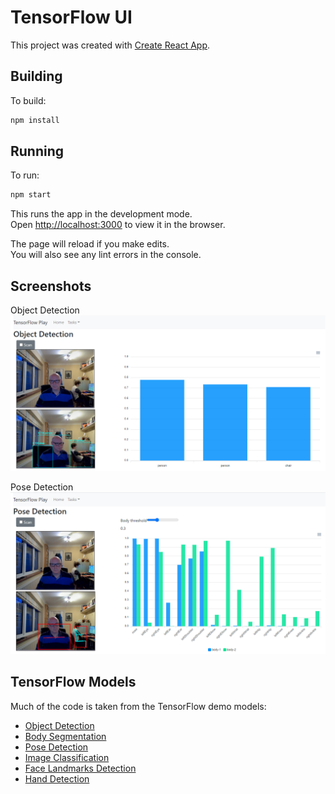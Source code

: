 # TensorFlow UI

This project was created with [Create React App](https://github.com/facebook/create-react-app).

## Building

To build:
```bash
npm install
```

## Running

To run:
```bash
npm start
```

This runs the app in the development mode.\
Open [http://localhost:3000](http://localhost:3000) to view it in the browser.

The page will reload if you make edits.\
You will also see any lint errors in the console.

## Screenshots

Object Detection
![alt text](./screenshots/tensorflow-object-detection.png "Object Detection")

Pose Detection
![alt text](./screenshots/tensorflow-pose-detection.png "Pose Detection")

## TensorFlow Models
Much of the code is taken from the TensorFlow demo models:

- [Object Detection](https://github.com/tensorflow/tfjs-models/tree/master/coco-ssd)
- [Body Segmentation](https://github.com/tensorflow/tfjs-models/tree/master/body-pix)
- [Pose Detection](https://github.com/tensorflow/tfjs-models/tree/master/posenet)
- [Image Classification](https://github.com/tensorflow/tfjs-models/tree/master/mobilenet)
- [Face Landmarks Detection](https://github.com/tensorflow/tfjs-models/tree/master/face-landmarks-detection)
- [Hand Detection](https://github.com/tensorflow/tfjs-models/tree/master/handpose)




